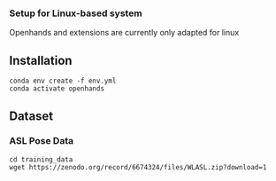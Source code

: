 ### Setup for Linux-based system
Openhands and extensions are currently only adapted for linux

## Installation 

    conda env create -f env.yml
    conda activate openhands 

## Dataset 

### ASL Pose Data 
    cd training_data
    wget https://zenodo.org/record/6674324/files/WLASL.zip?download=1